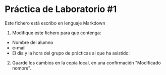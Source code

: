 # Práctica de Laboratorio #1

  Este fichero está escribo en lenguaje Markdown

  1. Modifique este fichero para que contenga:

  * Nombre del alumno
  * e-mail
  * El día y la hora del grupo de prácticas al que ha asistido:


  2. Guarde los cambios en la copia local, en una confirmación "Modificado nombre".
